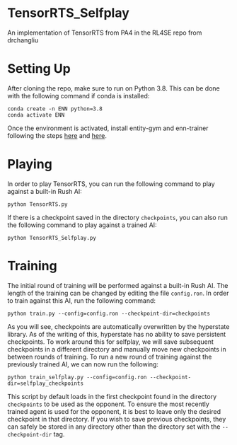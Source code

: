 # TensorRTS_Selfplay
An implementation of TensorRTS from PA4 in the RL4SE repo from drchangliu

# Setting Up
After cloning the repo, make sure to run on Python 3.8. This can be done with the following command if conda is installed:
```
conda create -n ENN python=3.8
conda activate ENN
```
Once the environment is activated, install entity-gym and enn-trainer following the steps [here](https://github.com/entity-neural-network/entity-gym) and [here](https://github.com/entity-neural-network/enn-trainer).

# Playing
In order to play TensorRTS, you can run the following command to play against a built-in Rush AI:
```
python TensorRTS.py
```
If there is a checkpoint saved in the directory `checkpoints`, you can also run the following command to play against a trained AI:
```
python TensorRTS_Selfplay.py
```
# Training
The initial round of training will be performed against a built-in Rush AI. The length of the training can be changed by editing the file `config.ron`. In order to train against this AI, run the following command:
```
python train.py --config=config.ron --checkpoint-dir=checkpoints
```
As you will see, checkpoints are automatically overwritten by the hyperstate library. As of the writing of this, hyperstate has no ability to save persistent checkpoints. To work around this for selfplay, we will save subsequent checkpoints in a different directory and manually move new checkpoints in between rounds of training. To run a new round of training against the previously trained AI, we can now run the following:
```
python train_selfplay.py --config=config.ron --checkpoint-dir=selfplay_checkpoints
```
This script by default loads in the first checkpoint found in the directory `checkpoints` to be used as the opponent. To ensure the most recently trained agent is used for the opponent, it is best to leave only the desired checkpoint in that directory. If you wish to save previous checkpoints, they can safely be stored in any directory other than the directory set with the `--checkpoint-dir` tag.
